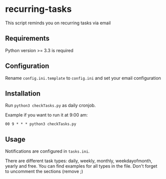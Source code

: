 # recurring-tasks
This script reminds you on recurring tasks via email
## Requirements
Python version >= 3.3 is required
## Configuration
Rename `config.ini.template` to `config.ini` and set your email configuration
## Installation
Run `python3 checkTasks.py` as daily cronjob.

Example if you want to run it at 9:00 am:

`00 9 * * * python3 checkTasks.py`
## Usage
Notifications are configured in `tasks.ini`.

There are different task types: daily, weekly, monthly, weekdayofmonth, yearly and free. You can find examples for all types in the file. Don't forget to uncomment the sections (remove ;)
